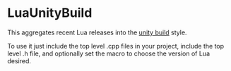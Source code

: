# LuaUnityBuild

This aggregates recent Lua releases into the [unity build][1] style.

To use it just include the top level .cpp files in your project, include the
top level .h file, and optionally set the macro to choose the version of Lua
desired.

[1]: http://buffered.io/posts/the-magic-of-unity-builds "The Magic of Unity Builds"

